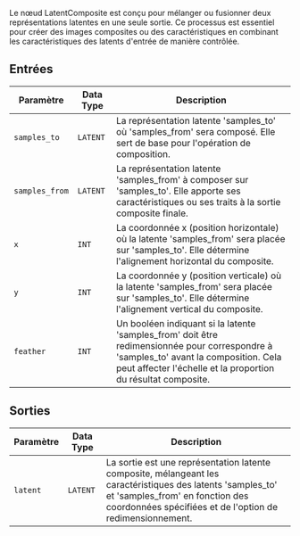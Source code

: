 
Le nœud LatentComposite est conçu pour mélanger ou fusionner deux représentations latentes en une seule sortie. Ce processus est essentiel pour créer des images composites ou des caractéristiques en combinant les caractéristiques des latents d'entrée de manière contrôlée.

## Entrées

| Paramètre    | Data Type | Description |
|--------------|-------------|-------------|
| `samples_to` | `LATENT`    | La représentation latente 'samples_to' où 'samples_from' sera composé. Elle sert de base pour l'opération de composition. |
| `samples_from` | `LATENT` | La représentation latente 'samples_from' à composer sur 'samples_to'. Elle apporte ses caractéristiques ou ses traits à la sortie composite finale. |
| `x`          | `INT`      | La coordonnée x (position horizontale) où la latente 'samples_from' sera placée sur 'samples_to'. Elle détermine l'alignement horizontal du composite. |
| `y`          | `INT`      | La coordonnée y (position verticale) où la latente 'samples_from' sera placée sur 'samples_to'. Elle détermine l'alignement vertical du composite. |
| `feather`    | `INT`      | Un booléen indiquant si la latente 'samples_from' doit être redimensionnée pour correspondre à 'samples_to' avant la composition. Cela peut affecter l'échelle et la proportion du résultat composite. |

## Sorties

| Paramètre | Data Type | Description |
|-----------|-------------|-------------|
| `latent`  | `LATENT`    | La sortie est une représentation latente composite, mélangeant les caractéristiques des latents 'samples_to' et 'samples_from' en fonction des coordonnées spécifiées et de l'option de redimensionnement. |
